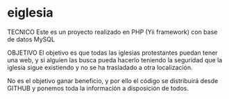 eiglesia
========

TECNICO
Este es un proyecto realizado en PHP (Yii framework) con base de datos MySQL

OBJETIVO
El objetivo es que todas las iglesias protestantes puedan tener una web, y si alguien las busca pueda hacerlo teniendo la seguridad que la iglesia sigue existiendo y no se ha trasladado a otra localización.

No es el objetivo ganar beneficio, y por ello el código se distribuirá desde GITHUB y ponemos toda la información a disposición de todos.


